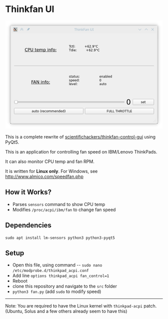 # Thinkfan UI

![Screenshot](images/Screenshot_20210225_191953.png)

This is a complete rewrite of [scientifichackers/thinkfan-control-gui](https://github.com/scientifichackers/thinkfan-control-gui) using PyQt5.

This is an application for controlling fan speed on IBM/Lenovo ThinkPads.

It can also monitor CPU temp and fan RPM.

It is written for **Linux only**. For Windows, see http://www.almico.com/speedfan.php   

## How it Works?

+ Parses `sensors` command to show CPU temp
+ Modifies `/proc/acpi/ibm/fan` to change fan speed

## Dependencies

`sudo apt install lm-sensors python3 python3-pyqt5`

## Setup

+ Open this file, using command -- `sudo nano /etc/modprobe.d/thinkpad_acpi.conf` 
+ Add line `options thinkpad_acpi fan_control=1`
+ Reboot
+ clone this repository and navigate to the `src` folder
+ `python3 fan.py` (add `sudo` to modify speed)



---

Note: You are required to have the Linux kernel with `thinkpad-acpi` patch. (Ubuntu, Solus and a few others already seem to have this)
